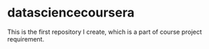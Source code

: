 # datasciencecoursera
This is the first repository I create, which is a part of course project requirement.
